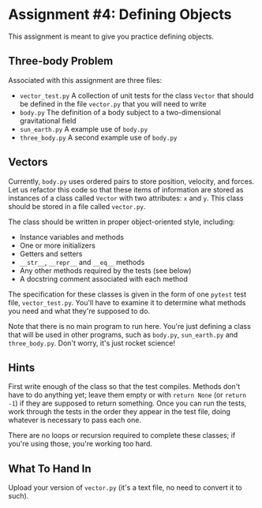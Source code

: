 # Assignment #4: Defining Objects

This assignment is meant to give you practice defining objects.

## Three-body Problem

Associated with this assignment are three files:

* `vector_test.py`  A collection of unit tests for the class `Vector` that
                    should be defined in the file `vector.py` that you will need
                    to write
* `body.py`  The definition of a body subject to a two-dimensional gravitational
             field
* `sun_earth.py`  A example use of `body.py`
* `three_body.py`  A second example use of `body.py`

## Vectors

Currently, `body.py` uses ordered pairs to store position, velocity, and forces.
Let us refactor this code so that these items of information are stored as
instances of a class called `Vector` with two attributes: `x` and `y`.  This
class should be stored in a file called `vector.py`.

The class should be written in proper object-oriented style, including:

* Instance variables and methods
* One or more initializers
* Getters and setters
* `__str__`, `__repr__` and `__eq__` methods
* Any other methods required by the tests (see below)
* A docstring comment associated with each method

The specification for these classes is given in the form of one `pytest` test
file, `vector_test.py`.  You'll have to examine it to determine what methods you
need and what they're supposed to do.

Note that there is no main program to run here.  You're just defining a class
that will be used in other programs, such as `body.py`, `sun_earth.py` and
`three_body.py`.  Don't worry, it's just rocket science!

## Hints

First write enough of the class so that the test compiles.  Methods don't have
to do anything yet; leave them empty or with `return None` (or `return -1`) if
they are supposed to return something.  Once you can run the tests, work through
the tests in the order they appear in the test file, doing whatever is necessary
to pass each one.

There are no loops or recursion required to complete these classes; if you're
using those, you're working too hard.

## What To Hand In

Upload your version of `vector.py` (it's a text file, no need to convert it to
such).
